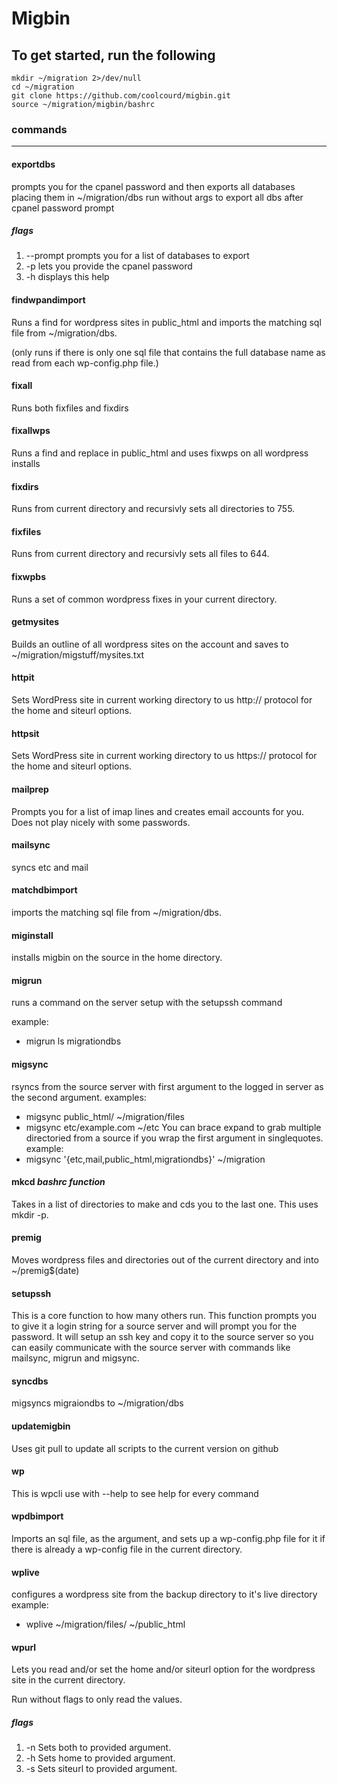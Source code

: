 # Migbin
## To get started, run the following
```
mkdir ~/migration 2>/dev/null
cd ~/migration
git clone https://github.com/coolcourd/migbin.git
source ~/migration/migbin/bashrc
```

### commands
---
#### exportdbs
prompts you for the cpanel password and then exports all databases placing them in ~/migration/dbs
run without args to export all dbs after cpanel password prompt

##### flags
1. --prompt prompts you for a list of databases to export 
2. -p lets you provide the cpanel password
3. -h displays this help
#### findwpandimport
Runs a find for wordpress sites in public_html and imports the matching sql file from ~/migration/dbs.

(only runs if there is only one sql file that contains the full database name as read from each wp-config.php file.)
#### fixall
Runs both fixfiles and fixdirs
#### fixallwps
Runs a find and replace in public_html and uses fixwps on all wordpress installs
#### fixdirs
Runs from current directory and recursivly sets all directories to 755.
#### fixfiles
Runs from current directory and recursivly sets all files to 644.
#### fixwpbs
Runs a set of common wordpress fixes in your current directory.
#### getmysites
Builds an outline of all wordpress sites on the account and saves to ~/migration/migstuff/mysites.txt
#### httpit
Sets WordPress site in current working directory to us http:// protocol for the home and siteurl options.
#### httpsit
Sets WordPress site in current working directory to us https:// protocol for the home and siteurl options.
#### mailprep
Prompts you for a list of imap lines and creates email accounts for you. Does not play nicely with some passwords.
#### mailsync
syncs etc and mail
#### matchdbimport
imports the matching sql file from ~/migration/dbs.
#### miginstall
installs migbin on the source in the home directory.
#### migrun
runs a command on the server setup with the setupssh command

example: 
* migrun ls migrationdbs
#### migsync
rsyncs from the source server with first argument to the logged in server as the second argument.
examples: 
* migsync public_html/ ~/migration/files
* migsync etc/example.com ~/etc
You can brace expand to grab multiple directoried from a source if you wrap the first argument in singlequotes.
example: 
* migsync '{etc,mail,public_html,migrationdbs}' ~/migration
#### mkcd _bashrc function_
Takes in a list of directories to make and cds you to the last one. This uses mkdir -p.
#### premig
Moves wordpress files and directories out of the current directory and into ~/premig$(date)
#### setupssh
This is a core function to how many others run. This function prompts you to give it a login string for a source server and will prompt you for the password. It will setup an ssh key and copy it to the source server so you can easily communicate with the source server with commands like mailsync, migrun and migsync.
#### syncdbs
migsyncs migraiondbs to ~/migration/dbs
#### updatemigbin 
Uses git pull to update all scripts to the current version on github
#### wp
This is wpcli use with --help to see help for every command
#### wpdbimport
Imports an sql file, as the argument, and sets up a wp-config.php file for it if there is already a wp-config file in the current directory.
#### wplive
configures a wordpress site from the backup directory to it's live directory
example:
* wplive ~/migration/files/ ~/public_html
#### wpurl
Lets you read and/or set the home and/or siteurl option for the wordpress site in the current directory.

Run without flags to only read the values.
##### flags
1. -n Sets both to provided argument.
2. -h Sets home to provided argument.
3. -s Sets siteurl to provided argument.